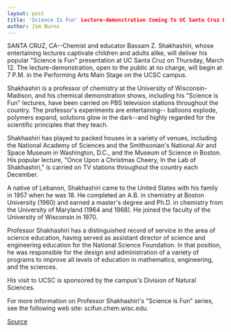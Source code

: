 ```yaml
---
layout: post
title: 'Science Is Fun' Lecture-demonstration Coming To UC Santa Cruz Balloons Explode, Polymers Expand, Solutions Glow In The Dark--and It's Real  Science
author: Jim Burns
---
```


SANTA CRUZ, CA--Chemist and educator Bassam Z. Shakhashiri, whose  entertaining lectures captivate children and adults alike, will deliver his  popular "Science is Fun" presentation at UC Santa Cruz on Thursday, March  12\. The lecture-demonstration, open to the public at no charge, will begin at  7 P.M. in the Performing Arts Main Stage on the UCSC campus.

Shakhashiri is a professor of chemistry at the University of  Wisconsin-Madison, and his chemical demonstration shows, including his  "Science is Fun" lectures, have been carried on PBS television stations  throughout the country. The professor's experiments are entertaining-- balloons explode, polymers expand, solutions glow in the dark--and highly  regarded for the scientific principles that they teach.

Shakhashiri has played to packed houses in a variety of venues,  including the National Academy of Sciences and the Smithsonian's National  Air and Space Museum in Washington, D.C., and the Museum of Science in  Boston. His popular lecture, "Once Upon a Christmas Cheery, In the Lab of  Shakhashiri," is carried on TV stations throughout the country each  December.

A native of Lebanon, Shakhashiri came to the United States with his  family in 1957 when he was 18. He completed an A.B. in chemistry at Boston  University (1960) and earned a master's degree and Ph.D. in chemistry from  the University of Maryland (1964 and 1968). He joined the faculty of the  University of Wisconsin in 1970.

Professor Shakhashiri has a distinguished record of service in the area  of science education, having served as assistant director of science and  engineering education for the National Science Foundation. In that position,  he was responsible for the design and administration of a variety of  programs to improve all levels of education in mathematics, engineering,  and the sciences.

His visit to UCSC is sponsored by the campus's Division of Natural  Sciences.

For more information on Professor Shakhashiri's "Science is Fun"  series, see the following web site: scifun.chem.wisc.edu.

[Source](http://www1.ucsc.edu/news_events/press_releases/archive/97-98/02-98/022698-cience_is_Fun_lec.html "Permalink to 022698-cience_is_Fun_lec")